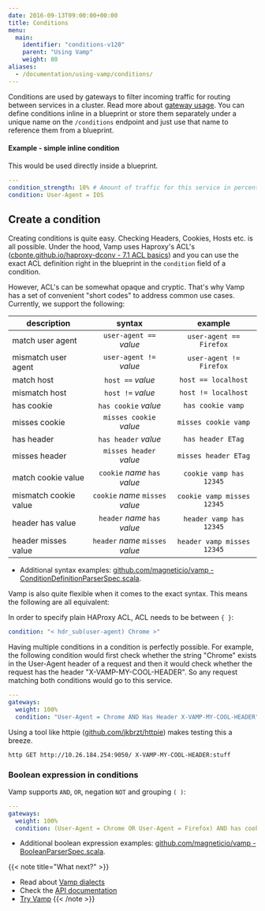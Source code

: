 ```yaml
---
date: 2016-09-13T09:00:00+00:00
title: Conditions
menu:
  main:
    identifier: "conditions-v120"
    parent: "Using Vamp"
    weight: 80
aliases:
  - /documentation/using-vamp/conditions/
---
```


Conditions are used by gateways to filter incoming traffic for routing between services in a cluster.
Read more about [gateway usage](/documentation/using-vamp/v1.2.0/gateways/#gateway-usage). You can define conditions inline in a blueprint or store them separately under a unique name on the `/conditions` endpoint and just use that name to reference them from a blueprint.

#### Example - simple inline condition

This would be used directly inside a blueprint.

```yaml
---
condition_strength: 10% # Amount of traffic for this service in percents.
condition: User-Agent = IOS
```

## Create a condition

Creating conditions is quite easy. Checking Headers, Cookies, Hosts etc. is all possible.
Under the hood, Vamp uses Haproxy's ACL's ([cbonte.github.io/haproxy-dconv - 7.1 ACL basics](http://cbonte.github.io/haproxy-dconv/configuration-1.5.html#7.1)) and you can use the exact ACL definition right in the blueprint in the `condition` field of a condition.

However, ACL's can be somewhat opaque and cryptic. That's why Vamp has a set of convenient "short codes"
to address common use cases. Currently, we support the following:

| description           |              syntax              |          example           |
| --------------------- | :------------------------------: | :------------------------: |
| match user agent      |     `user-agent ==` _value_      |  `user-agent == Firefox`   |
| mismatch user agent   |     `user-agent !=` _value_      |  `user-agent != Firefox`   |
| match host            |        `host ==` _value_         |    `host == localhost`     |
| mismatch host         |        `host !=` _value_         |    `host != localhost`     |
| has cookie            |       `has cookie` _value_       |     `has cookie vamp`      |
| misses cookie         |     `misses cookie` _value_      |    `misses cookie vamp`    |
| has header            |       `has header` _value_       |     `has header ETag`      |
| misses header         |     `misses header` _value_      |    `misses header ETag`    |
| match cookie value    |  `cookie` _name_ `has` _value_   |  `cookie vamp has 12345`   |
| mismatch cookie value | `cookie` _name_ `misses` _value_ | `cookie vamp misses 12345` |
| header has value      |  `header` _name_ `has` _value_   |  `header vamp has 12345`   |
| header misses value   | `header` _name_ `misses` _value_ | `header vamp misses 12345` |

- Additional syntax examples: [github.com/magneticio/vamp - ConditionDefinitionParserSpec.scala](https://github.com/magneticio/vamp/blob/master/model/src/test/scala/io/vamp/model/parser/ConditionDefinitionParserSpec.scala).

Vamp is also quite flexible when it comes to the exact syntax. This means the following are all equivalent:

In order to specify plain HAProxy ACL, ACL needs to be between `{ }`:

```yaml
condition: "< hdr_sub(user-agent) Chrome >"
```

Having multiple conditions in a condition is perfectly possible. For example, the following condition would first check whether the string "Chrome" exists in the User-Agent header of a
request and then it would check whether the request has the header
"X-VAMP-MY-COOL-HEADER". So any request matching both conditions would go to this service.

```yaml
---
gateways:
  weight: 100%
  condition: "User-Agent = Chrome AND Has Header X-VAMP-MY-COOL-HEADER"
```

Using a tool like httpie ([github.com/jkbrzt/httpie](https://github.com/jakubroztocil/httpie)) makes testing this a breeze.

    http GET http://10.26.184.254:9050/ X-VAMP-MY-COOL-HEADER:stuff

### Boolean expression in conditions

Vamp supports `AND`, `OR`, negation `NOT` and grouping `( )`:

```yaml
---
gateways:
  weight: 100%
  condition: (User-Agent = Chrome OR User-Agent = Firefox) AND has cookie vamp
```

- Additional boolean expression examples: [github.com/magneticio/vamp - BooleanParserSpec.scala](https://github.com/magneticio/vamp/blob/master/model/src/test/scala/io/vamp/model/parser/BooleanParserSpec.scala).

{{< note title="What next?" >}}

- Read about [Vamp dialects](/documentation/using-vamp/v1.2.0/dialects/)
- Check the [API documentation](/documentation/api/api-reference)
- [Try Vamp](/documentation/installation/hello-world)
  {{< /note >}}
